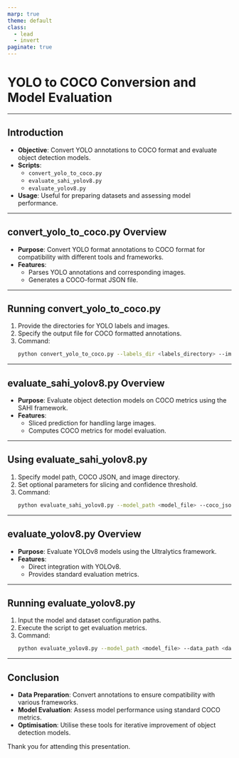 ```yaml
---
marp: true
theme: default
class:
  - lead
  - invert
paginate: true
---
```


# YOLO to COCO Conversion and Model Evaluation

---

## Introduction

- **Objective**: Convert YOLO annotations to COCO format and evaluate object detection models.
- **Scripts**:
  - `convert_yolo_to_coco.py`
  - `evaluate_sahi_yolov8.py`
  - `evaluate_yolov8.py`
- **Usage**: Useful for preparing datasets and assessing model performance.

---

## convert_yolo_to_coco.py Overview

- **Purpose**: Convert YOLO format annotations to COCO format for compatibility with different tools and frameworks.
- **Features**:
  - Parses YOLO annotations and corresponding images.
  - Generates a COCO-format JSON file.

---

## Running convert_yolo_to_coco.py

1. Provide the directories for YOLO labels and images.
2. Specify the output file for COCO formatted annotations.
3. Command:
   ```bash
   python convert_yolo_to_coco.py --labels_dir <labels_directory> --images_dir <images_directory> --output <output_json_file>
   ```

---

## evaluate_sahi_yolov8.py Overview

- **Purpose**: Evaluate object detection models on COCO metrics using the SAHI framework.
- **Features**:
  - Sliced prediction for handling large images.
  - Computes COCO metrics for model evaluation.

---

## Using evaluate_sahi_yolov8.py

1. Specify model path, COCO JSON, and image directory.
2. Set optional parameters for slicing and confidence threshold.
3. Command:
   ```bash
   python evaluate_sahi_yolov8.py --model_path <model_file> --coco_json <coco_json_file> --image_dir <image_directory>
   ```

---

## evaluate_yolov8.py Overview

- **Purpose**: Evaluate YOLOv8 models using the Ultralytics framework.
- **Features**:
  - Direct integration with YOLOv8.
  - Provides standard evaluation metrics.

---

## Running evaluate_yolov8.py

1. Input the model and dataset configuration paths.
2. Execute the script to get evaluation metrics.
3. Command:
   ```bash
   python evaluate_yolov8.py --model_path <model_file> --data_path <data_yaml_file>
   ```

---

## Conclusion

- **Data Preparation**: Convert annotations to ensure compatibility with various frameworks.
- **Model Evaluation**: Assess model performance using standard COCO metrics.
- **Optimisation**: Utilise these tools for iterative improvement of object detection models.

Thank you for attending this presentation.
